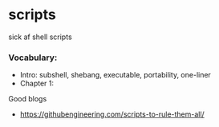 # scripts
sick af shell scripts

### Vocabulary:
* Intro: subshell, shebang, executable, portability, one-liner
* Chapter 1: 

Good blogs
* https://githubengineering.com/scripts-to-rule-them-all/

